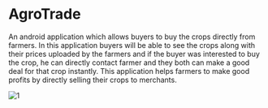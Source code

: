 # AgroTrade
An android application which allows buyers to buy the crops directly from farmers. In this application buyers will be able to see the crops along with their prices uploaded by the farmers and if the buyer was interested to buy the crop, he can directly contact farmer and they both can make a good deal for that crop instantly. This application helps farmers to make good profits by directly selling their crops to merchants.


![1](https://user-images.githubusercontent.com/68644247/115958076-73ca2c80-a523-11eb-8801-148e7f43aaf7.jpg)
